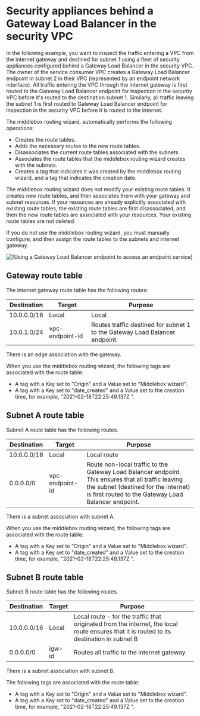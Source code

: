 # Security appliances behind a Gateway Load Balancer in the security VPC<a name="gwlb-route"></a>

In the following example, you want to inspect the traffic entering a VPC from the internet gateway and destined for subnet 1 using a fleet of security appliances configured behind a Gateway Load Balancer in the security VPC\. The owner of the service consumer VPC creates a Gateway Load Balancer endpoint in subnet 2 in their VPC \(represented by an endpoint network interface\)\. All traffic entering the VPC through the internet gateway is first routed to the Gateway Load Balancer endpoint for inspection in the security VPC before it's routed to the destination subnet 1\. Similarly, all traffic leaving the subnet 1 is first routed to Gateway Load Balancer endpoint for inspection in the security VPC before it is routed to the internet\.

The middlebox routing wizard, automatically performs the following operations:
+ Creates the route tables\.
+ Adds the necessary routes to the new route tables\.
+ Disassociates the current route tables associated with the subnets\.
+ Associates the route tables that the middlebox routing wizard creates with the subnets\.
+ Creates a tag that indicates it was created by the middlebox routing wizard, and a tag that indicates the creation date\.

The middlebox routing wizard does not modify your existing route tables\. It creates new route tables, and then associates them with your gateway and subnet resources\. If your resources are already explicitly associated with existing route tables, the existing route tables are first disassociated, and then the new route tables are associated with your resources\. Your existing route tables are not deleted\.

If you do not use the middlebox routing wizard, you must manually configure, and then assign the route tables to the subnets and internet gateway\. 

![\[Using a Gateway Load Balancer endpoint to access an endpoint service\]](http://docs.aws.amazon.com/vpc/latest/userguide/images/vpc-endpoint-service-gwlbe_updated.png)

## Gateway route table<a name="igw-route-table-table"></a>

The internet gateway route table has the following routes:


| Destination | Target | Purpose | 
| --- | --- | --- | 
| 10\.0\.0\.0/16 | Local | Local | 
| 10\.0\.1\.0/24 | vpc\-endpoint\-id | Routes traffic destined for subnet 1 to the Gateway Load Balancer endpoint\. | 

There is an edge association with the gateway\.

When you use the middlebox routing wizard, the following tags are associated with the route table:
+ A tag with a Key set to "Origin" and a Value set to "Middlebox wizard"\.
+ A tag with a Key set to "date\_created" and a Value set to the creation time, for example, "2021\-02\-18T22:25:49\.137Z "\.

## Subnet A route table<a name="subnet1-route-table-table"></a>

Subnet A route table has the following routes\.


| Destination | Target | Purpose | 
| --- | --- | --- | 
| 10\.0\.0\.0/16 | Local | Local route | 
| 0\.0\.0\.0/0 | vpc\-endpoint\-id | Route non\-local traffic to the Gateway Load Balancer endpoint\. This ensures that all traffic leaving the subnet \(destined for the internet\) is first routed to the Gateway Load Balancer endpoint\. | 

There is a subnet association with subnet A\. 

When you use the middlebox routing wizard, the following tags are associated with the route table:
+ A tag with a Key set to "Origin" and a Value set to "Middlebox wizard"\.
+ A tag with a Key set to "date\_created" and a Value set to the creation time, for example, "2021\-02\-18T22:25:49\.137Z "\.

## Subnet B route table<a name="subnet2-route-table"></a>

Subnet B route table has the following routes\. 


| Destination | Target | Purpose | 
| --- | --- | --- | 
| 10\.0\.0\.0/16 | Local | Local route \- for the traffic that originated from the internet, the local route ensures that it is routed to its destination in subnet B | 
| 0\.0\.0\.0/0 | igw\-id | Routes all traffic to the internet gateway | 

There is a subnet association with subnet B\. 

The following tags are associated with the route table:
+ A tag with a Key set to "Origin" and a Value set to "Middlebox wizard"\.
+ A tag with a Key set to "date\_created" and a Value set to the creation time, for example, "2021\-02\-18T22:25:49\.137Z "\.